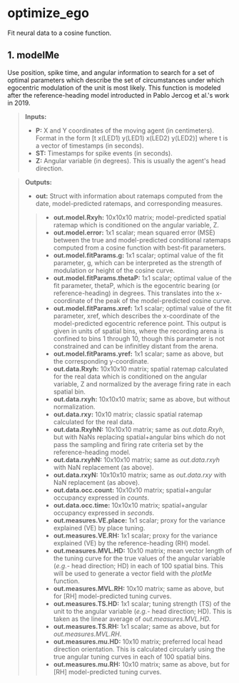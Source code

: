 # optimize_ego
Fit neural data to a cosine function.
## 1. modelMe
Use position, spike time, and angular information to search for a set of optimal parameters which describe the set of circumstances under which egocentric modulation of the unit is most likely. This function is modeled after the reference-heading model introducted in Pablo Jercog et al.'s work in 2019.

> **Inputs:**
> * **P:** X and Y coordinates of the moving agent (in centimeters). Format in the form [t x(LED1) y(LED1) x(LED2) y(LED2)] where t is a vector of timestamps (in seconds).
> * **ST:** Timestamps for spike events (in seconds).
> * **Z:** Angular variable (in degrees). This is usually the agent's head direction.

> **Outputs:**
> * **out:** Struct with information about ratemaps computed from the date, model-predicted ratemaps, and corresponding measures.
>> * **out.model.Rxyh:** 10x10x10 matrix; model-predicted spatial ratemap which is conditioned on the angular variable, Z. 
>> * **out.model.error:** 1x1 scalar; mean squared error (MSE) between the true and model-predicted conditional ratemaps computed from a cosine function with best-fit parameters.
>> * **out.model.fitParams.g:** 1x1 scalar; optimal value of the fit parameter, g, which can be interpreted as the strength of modulation or height of the cosine curve.
>> * **out.model.fitParams.thetaP:** 1x1 scalar; optimal value of the fit parameter, thetaP, which is the egocentric bearing (or reference-heading) in degrees. This translates into the x-coordinate of the peak of the model-predicted cosine curve.
>> * **out.model.fitParams.xref:** 1x1 scalar; optimal value of the fit parameter, xref, which describes the x-coordinate of the model-predicted egocentric reference point. This output is given in units of spatial bins, where the recording arena is confined to bins 1 through 10, though this parameter is not constrained and can be infinitley distant from the arena.
>> * **out.model.fitParams.yref:** 1x1 scalar; same as above, but the corresponding y-coordinate.
>> * **out.data.Rxyh:** 10x10x10 matrix; spatial ratemap calculated for the real data which is conditioned on the angular variable, Z and normalized by the average firing rate in each spatial bin.
>> * **out.data.rxyh:** 10x10x10 matrix; same as above, but without normalization.
>> * **out.data.rxy:** 10x10 matrix; classic spatial ratemap calculated for the real data.
>> * **out.data.RxyhN:** 10x10x10 matrix; same as *out.data.Rxyh*, but with NaNs replacing spatial+angular bins which do not pass the sampling and firing rate criteria set by the reference-heading model.
>> * **out.data.rxyhN:** 10x10x10 matrix; same as *out.data.rxyh* with NaN replacement (as above).
>> * **out.data.rxyN:** 10x10x10 matrix; same as *out.data.rxy* with NaN replacement (as above).
>> * **out.data.occ.count:** 10x10x10 matrix; spatial+angular occupancy expressed in *counts*.
>> * **out.data.occ.time:** 10x10x10 matrix; spatial+angular occupancy expressed in *seconds*.
>> * **out.measures.VE.place:** 1x1 scalar; proxy for the variance explained (VE) by place tuning.
>> * **out.measures.VE.RH:** 1x1 scalar; proxy for the variance explained (VE) by the reference-heading (RH) model.
>> * **out.measures.MVL.HD:** 10x10 matrix; mean vector length of the tuning curve for the true values of the angular variable (*e.g.-* head direction; HD) in each of 100 spatial bins. This will be used to generate a vector field with the *plotMe* function.
>> * **out.measures.MVL.RH:** 10x10 matrix; same as above, but for [RH] model-predicted tuning curves.
>> * **out.measures.TS.HD:** 1x1 scalar; tuning strength (TS) of the unit to the angular variable (*e.g.-* head direction; HD). This is taken as the linear average of *out.measures.MVL.HD*.
>> * **out.measures.TS.RH:** 1x1 scalar; same as above, but for *out.measures.MVL.RH*.
>> * **out.measures.mu.HD:** 10x10 matrix; preferred local head direction orientation. This is calculated circularly using the true angular tuning curves in each of 100 spatial bins.
>> * **out.measures.mu.RH:** 10x10 matrix; same as above, but for [RH] model-predicted tuning curves.